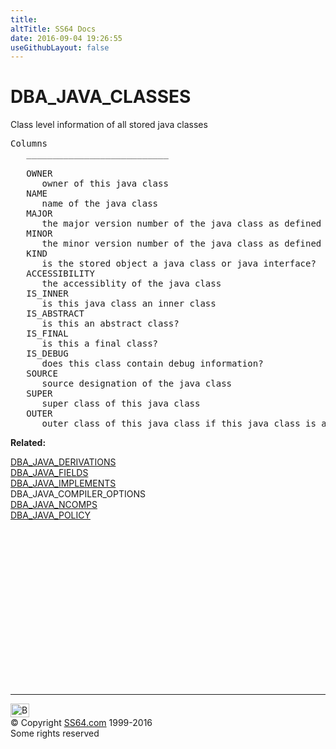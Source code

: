 ```yaml
---
title:
altTitle: SS64 Docs
date: 2016-09-04 19:26:55
useGithubLayout: false
---
```

<!-- #BeginLibraryItem "/Library/head_orad.lbi" --><!-- #EndLibraryItem --><h1>DBA_JAVA_CLASSES </h1>
<p> Class level information of all stored java classes </p> 
 
<pre>Columns
   ___________________________
 
   OWNER
      owner of this java class
   NAME
      name of the java class
   MAJOR
      the major version number of the java class as defined in JVM specification
   MINOR
      the minor version number of the java class as defined in JVM specification
   KIND
      is the stored object a java class or java interface?
   ACCESSIBILITY
      the accessiblity of the java class
   IS_INNER
      is this java class an inner class
   IS_ABSTRACT
      is this an abstract class?
   IS_FINAL
      is this a final class?
   IS_DEBUG
      does this class contain debug information?
   SOURCE
      source designation of the java class
   SUPER
      super class of this java class
   OUTER
      outer class of this java class if this java class is an inner class</pre>
<p><b>Related:</b></p>
<p><a href="DBA_JAVA_DERIVATIONS.html">DBA_JAVA_DERIVATIONS</a><br>
<a href="DBA_JAVA_FIELDS.html">DBA_JAVA_FIELDS</a><br>
<a href="DBA_JAVA_IMPLEMENTS.html">DBA_JAVA_IMPLEMENTS</a><br>
DBA_JAVA_COMPILER_OPTIONS<br>
<a href="DBA_JAVA_NCOMPS.html">DBA_JAVA_NCOMPS</a><br>
<a href="DBA_JAVA_POLICY.html">DBA_JAVA_POLICY</a></p><!-- #BeginLibraryItem "/Library/foot_orad.lbi" --><p>
<!-- oracle-footer -->
<ins class="adsbygoogle" style="display:inline-block;width:300px;height:250px" data-ad-client="ca-pub-6140977852749469" data-ad-slot="4275490898"></ins>
<script>
(adsbygoogle = window.adsbygoogle || []).push({});
</script></p>
<hr>
<div id="bl" class="footer"><a href="DBA_JAVA_CLASSES.html#"><img src="../images/top.png" width="30" height="22" alt="Back to the Top"></a></div>
<div id="br" class="footer, tagline">© Copyright <a href="../index.html">SS64.com</a> 1999-2016<br>
Some rights reserved</div>
<!-- #EndLibraryItem -->

